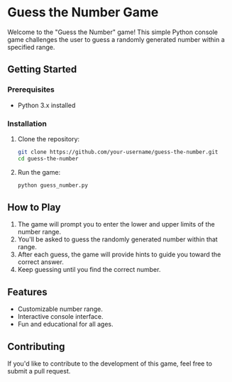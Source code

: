 # Guess the Number Game

Welcome to the "Guess the Number" game! This simple Python console game challenges the user to guess a randomly generated number within a specified range.

## Getting Started

### Prerequisites
- Python 3.x installed

### Installation
1. Clone the repository:
   ```bash
   git clone https://github.com/your-username/guess-the-number.git
   cd guess-the-number
   ```

2. Run the game:
   ```bash
   python guess_number.py
   ```

## How to Play

1. The game will prompt you to enter the lower and upper limits of the number range.
2. You'll be asked to guess the randomly generated number within that range.
3. After each guess, the game will provide hints to guide you toward the correct answer.
4. Keep guessing until you find the correct number.

## Features

- Customizable number range.
- Interactive console interface.
- Fun and educational for all ages.

## Contributing

If you'd like to contribute to the development of this game, feel free to submit a pull request.
